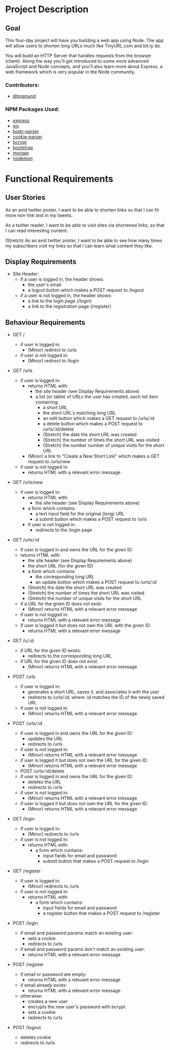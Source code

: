 # Project Description

## Goal
This four-day project will have you building a web app using Node. The app will allow users to shorten long URLs much like TinyURL.com and bit.ly do.

You will build an HTTP Server that handles requests from the browser (client). Along the way you'll get introduced to some more advanced JavaScript and Node concepts, and you'll also learn more about Express, a web framework which is very popular in the Node community.

### Contributors:
* [@togmund](https://github.com/togmund)

### NPM Packages Used:
* [express](https://github.com/expressjs/express)
* [ejs](https://github.com/mde/ejs)
* [body-parser](https://github.com/expressjs/body-parser)
* [cookie-parser](https://github.com/expressjs/cookie-parser)
* [bcrypt](https://github.com/kelektiv/node.bcrypt.js)
* [bootstrap](https://github.com/twbs/bootstrap)
* [morgan](https://github.com/expressjs/morgan)
* [nodemon](https://github.com/remy/nodemon)

# Functional Requirements

## User Stories
As an avid twitter poster,
I want to be able to shorten links
so that I can fit more non-link text in my tweets.

As a twitter reader,
I want to be able to visit sites via shortened links,
so that I can read interesting content.

(Stretch) As an avid twitter poster,
I want to be able to see how many times my subscribers visit my links
so that I can learn what content they like.

## Display Requirements
* Site Header:
  * if a user is logged in, the header shows:
    * the user's email
    * a logout button which makes a POST request to /logout
  * if a user is not logged in, the header shows:
    * a link to the login page (/login)
    * a link to the registration page (/register) 

## Behaviour Requirements

* GET /
  * if user is logged in:
      * (Minor) redirect to /urls
  * if user is not logged in:
      * (Minor) redirect to /login

* GET /urls

  * if user is logged in:
    * returns HTML with:
      * the site header (see Display Requirements above)
      * a list (or table) of URLs the user has created, each list item containing:
        * a short URL
        * the short URL's matching long URL
        * an edit button which makes a GET request to /urls/:id
        * a delete button which makes a POST request to /urls/:id/delete
        * (Stretch) the date the short URL was created
        * (Stretch) the number of times the short URL was visited
        * (Stretch) the number number of unique visits for the short URL
    * (Minor) a link to "Create a New Short Link" which makes a GET request to /urls/new
  * if user is not logged in:
    * returns HTML with a relevant error message

* GET /urls/new

  * if user is logged in:
    * returns HTML with:
      * the site header (see Display Requirements above)
    * a form which contains:
      * a text input field for the original (long) URL
      * a submit button which makes a POST request to /urls
    * if user is not logged in:
      * redirects to the /login page

* GET /urls/:id

  * if user is logged in and owns the URL for the given ID:
  * returns HTML with:
    * the site header (see Display Requirements above)
    * the short URL (for the given ID)
    * a form which contains:
      * the corresponding long URL
      * an update button which makes a POST request to /urls/:id
    * (Stretch) the date the short URL was created
    * (Stretch) the number of times the short URL was visited
    * (Stretch) the number of unique visits for the short URL
  * if a URL for the given ID does not exist:
    * (Minor) returns HTML with a relevant error message
  * if user is not logged in:
    * returns HTML with a relevant error message
  * if user is logged it but does not own the URL with the given ID:
    * returns HTML with a relevant error message

* GET /u/:id

  * if URL for the given ID exists:
    * redirects to the corresponding long URL
  * if URL for the given ID does not exist:
    * (Minor) returns HTML with a relevant error message

* POST /urls

  * if user is logged in:
    * generates a short URL, saves it, and associates it with the user
    * redirects to /urls/:id, where :id matches the ID of the newly saved URL
  * if user is not logged in:
    * (Minor) returns HTML with a relevant error message

* POST /urls/:id

  * if user is logged in and owns the URL for the given ID:
    * updates the URL
    * redirects to /urls
  * if user is not logged in:
    * (Minor) returns HTML with a relevant error message
  * if user is logged it but does not own the URL for the given ID:
    * (Minor) returns HTML with a relevant error message
  * POST /urls/:id/delete
  * if user is logged in and owns the URL for the given ID:
    * deletes the URL
    * redirects to /urls
  * if user is not logged in:
    * (Minor) returns HTML with a relevant error message
  * if user is logged it but does not own the URL for the given ID:
    * (Minor) returns HTML with a relevant error message

* GET /login

  * if user is logged in:
    * (Minor) redirects to /urls
  * if user is not logged in:
    * returns HTML with:
      * a form which contains:
        * input fields for email and password
        * submit button that makes a POST request to /login

* GET /register

  * if user is logged in:
    * (Minor) redirects to /urls
  * if user is not logged in:
    * returns HTML with:
      * a form which contains:
        * input fields for email and password
        * a register button that makes a POST request to /register

* POST /login

  * if email and password params match an existing user:
    * sets a cookie
    * redirects to /urls
  * if email and password params don't match an existing user:
    * returns HTML with a relevant error message

* POST /register

  * if email or password are empty:
    * returns HTML with a relevant error message
  * if email already exists:
    * returns HTML with a relevant error message
  * otherwise:
    * creates a new user
    * encrypts the new user's password with bcrypt
    * sets a cookie
    * redirects to /urls

* POST /logout

  * deletes cookie
  * redirects to /urls